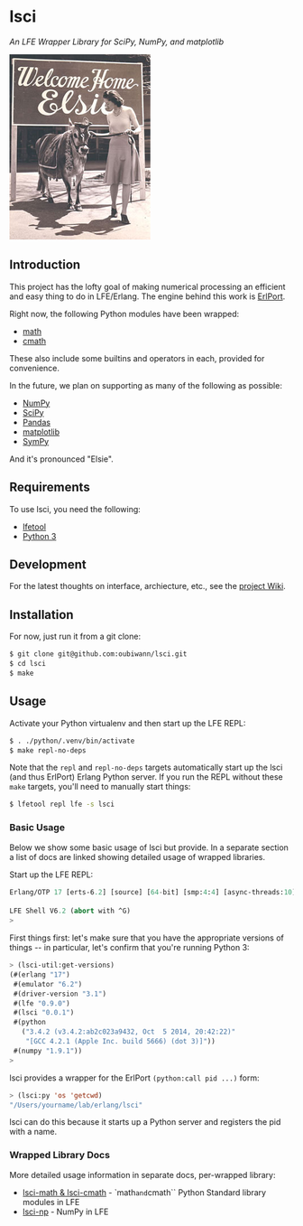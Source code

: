 # lsci

*An LFE Wrapper Library for SciPy, NumPy, and matplotlib*

<img src="resources/images/WelcomeHomeElsie.jpg"/>


## Introduction

This project has the lofty goal of making numerical processing an efficient and
easy thing to do in LFE/Erlang. The engine behind this work is
[ErlPort](http://erlport.org/docs/python.html).

Right now, the following Python modules have been wrapped:

 * [math](https://docs.python.org/3/library/math.html)
 * [cmath](https://docs.python.org/3/library/cmath.html)

These also include some builtins and operators in each, provided for
convenience.

In the future, we plan on supporting as many of the following as possible:
 * [NumPy](http://www.numpy.org/)
 * [SciPy](http://www.scipy.org/scipylib/index.html)
 * [Pandas](http://pandas.pydata.org/)
 * [matplotlib](http://matplotlib.org/)
 * [SymPy](http://www.sympy.org/en/index.html)

And it's pronounced "Elsie".


## Requirements

To use lsci, you need the following:

* [lfetool](http://docs.lfe.io/quick-start/1.html)
* [Python 3](https://www.python.org/downloads/)


## Development

For the latest thoughts on interface, archiecture, etc., see the
[project Wiki](https://github.com/oubiwann/lsci/wiki).


## Installation

For now, just run it from a git clone:

```bash
$ git clone git@github.com:oubiwann/lsci.git
$ cd lsci
$ make
```


## Usage

Activate your Python virtualenv and then start up the LFE REPL:

```bash
$ . ./python/.venv/bin/activate
$ make repl-no-deps
```

Note that the ``repl`` and ``repl-no-deps`` targets automatically start up
the lsci (and thus ErlPort) Erlang Python server. If you run the REPL without
these ``make`` targets, you'll need to manually start things:

```bash
$ lfetool repl lfe -s lsci
```


### Basic Usage

Below we show some basic usage of lsci but provide. In a separate section
a list of docs are linked showing detailed usage of wrapped libraries.

Start up the LFE REPL:

```cl
Erlang/OTP 17 [erts-6.2] [source] [64-bit] [smp:4:4] [async-threads:10] ...

LFE Shell V6.2 (abort with ^G)
>
```

First things first: let's make sure that you have the appropriate versions
of things -- in particular, let's confirm that you're running Python 3:

```cl
> (lsci-util:get-versions)
(#(erlang "17")
 #(emulator "6.2")
 #(driver-version "3.1")
 #(lfe "0.9.0")
 #(lsci "0.0.1")
 #(python
   ("3.4.2 (v3.4.2:ab2c023a9432, Oct  5 2014, 20:42:22)"
    "[GCC 4.2.1 (Apple Inc. build 5666) (dot 3)]"))
 #(numpy "1.9.1"))
>
```

lsci provides a wrapper for the ErlPort ``(python:call pid ...)`` form:

```cl
> (lsci:py 'os 'getcwd)
"/Users/yourname/lab/erlang/lsci"
```

lsci can do this because it starts up a Python server and registers the pid
with a name.


### Wrapped Library Docs

More detailed usage information in separate docs, per-wrapped library:

* [lsci-math & lsci-cmath](doc/math.md) - `math`` and ``cmath`` Python
  Standard library modules in LFE
* [lsci-np](doc/numpy.md) - NumPy in LFE
